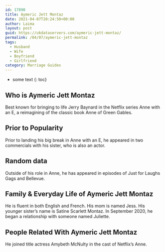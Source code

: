 ```yaml
---
id: 17890
title: Aymeric Jett Montaz
date: 2021-04-07T20:24:50+00:00
author: Laima
layout: post
guid: https://ukdataservers.com/aymeric-jett-montaz/
permalink: /04/07/aymeric-jett-montaz
tags:
  - Husband
  - Wife
  - Boyfriend
  - Girlfriend
category: Marriage Guides
---
```


* some text
{: toc}


## Who is Aymeric Jett Montaz
                  
                  
                  
Best known for bringing to life Jerry Baynard in the Netflix series Anne with an E, a reimagining of the classic book Anne of Green Gables. 
                  
              
            
              
            
                
                
                
## Prior to Popularity
                  
                  
                  
Prior to landing his big break in Anne with an E, he appeared in two commercials with his sister, who is also an actor.
                  
              
            
              
            
                
                
                
## Random data
                  
                  
                  
Outside of his role in Anne, he has appeared in episodes of Just for Laughs Gags and Bellevue.
                  
              
            
              
            
                
                
                
## Family & Everyday Life of Aymeric Jett Montaz
                  
                  
                  
He is fluent in both English and French. His mom is named Jess. His younger sister&#8217;s name is Satine Scarlett Montaz. In September 2020, he began a relationship with someone named Juliette.
                  
              
            
              
            
                
                
                
## People Related With Aymeric Jett Montaz
                  
                  
                  
He joined title actress Amybeth McNulty in the cast of Netflix&#8217;s Anne.
                  
              
            
              
            
                
              
            
              
              
            
            
              
            
          
          
          